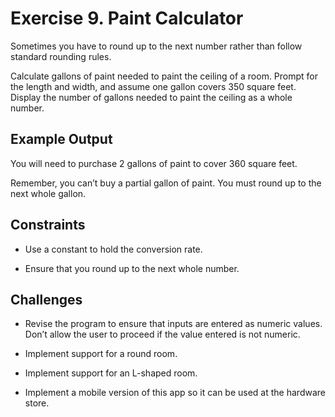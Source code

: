 # Exercise 9. Paint Calculator

Sometimes you have to round up to the next number rather than follow standard rounding rules.

Calculate gallons of paint needed to paint the ceiling of a room.
Prompt for the length and width, and assume one gallon covers 350 square feet.
Display the number of gallons needed to paint the ceiling as a whole number.

## Example Output

You will need to purchase 2 gallons of paint to cover 360 square feet.

Remember, you can’t buy a partial gallon of paint. You must round up to the next whole gallon.

## Constraints

- Use a constant to hold the conversion rate.

- Ensure that you round up to the next whole number.

## Challenges

- Revise the program to ensure that inputs are entered as numeric values.
  Don’t allow the user to proceed if the value entered is not numeric.

- Implement support for a round room.

- Implement support for an L-shaped room.

- Implement a mobile version of this app so it can be used at the hardware store.
